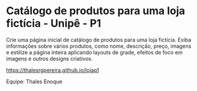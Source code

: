 # Catálogo de produtos para uma loja fictícia - Unipê - P1

Crie uma página inicial de catálogo de produtos para uma loja fictícia. Exiba
informações sobre vários produtos, como nome, descrição, preço, imagens e estilize a
página inteira aplicando layouts de grade, efeitos de foco em imagens e outros designs
criativos.

https://thalesrgpereira.github.io/lojap1

Equipe:
  Thales
  Enoque
